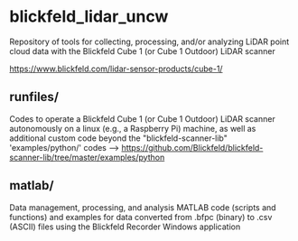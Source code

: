 # blickfeld_lidar_uncw

Repository of tools for collecting, processing, and/or analyzing LiDAR point cloud data with the Blickfeld Cube 1 (or Cube 1 Outdoor) LiDAR scanner

https://www.blickfeld.com/lidar-sensor-products/cube-1/


runfiles/
---------
Codes to operate a Blickfeld Cube 1 (or Cube 1 Outdoor) LiDAR scanner autonomously on a linux (e.g., a Raspberry Pi) machine, as well as additional custom code beyond the "blickfeld-scanner-lib" 'examples/python/' codes --> https://github.com/Blickfeld/blickfeld-scanner-lib/tree/master/examples/python


matlab/
-------
Data management, processing, and analysis MATLAB code (scripts and functions) and examples for data converted from .bfpc (binary) to .csv (ASCII) files using the Blickfeld Recorder Windows application

